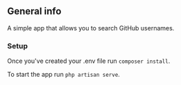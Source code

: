 ## General info
A simple app that allows you to search GitHub usernames.

### Setup
Once you've created your .env file run `composer install`.

To start the app run `php artisan serve`.
